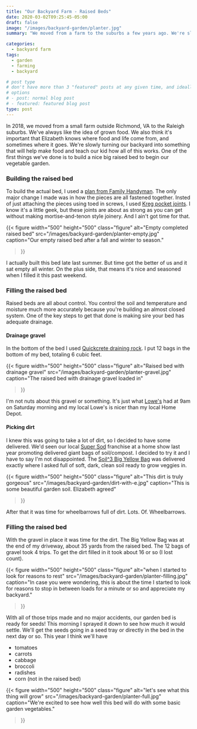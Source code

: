 ```yaml
---
title: "Our Backyard Farm - Raised Beds"
date: 2020-03-02T09:25:45-05:00
draft: false
image: "/images/backyard-garden/planter.jpg"
summary: "We moved from a farm to the suburbs a few years ago. We're slowly turning our backyard into something that will help make yummy food and teach our kid how all of this works. One of the first things we've done is to build a nice big raised bed to start our vegetable garden."

categories: 
  - backyard farm
tags:
  - garden
  - farming
  - backyard

# post type
# don't have more than 3 "featured" posts at any given time, and ideally keep 3 going for symmetry"
# options 
# - post: normal blog post
# - featured: featured blog post 
type: post
---
```


In 2018, we moved from a small farm outside Richmond, VA to the Raleigh suburbs. We've always like the idea of grown food. We also think it's important that Elizabeth knows where food and life come from, and sometimes where it goes. We're slowly turning our backyard into something that will help make food and teach our kid how all of this works. One of the first things we've done is to build a nice big raised bed to begin our vegetable garden.

### Building the raised bed

To build the actual bed, I used a [plan from Family Handyman](https://www.familyhandyman.com/garden-structures/how-to-build-raised-garden-beds/). The only major change I made was in how the pieces are all fastened together. Insted of just attaching the pieces using toed in screws, I used [Kreg pocket joints](https://www.kregtool.com/about-us/news/kreg-tool-tips-joining/how-a-pocket-hole-joint-works.aspx). I know it's a little geek, but these joints are about as strong as you can get without making mortise-and-tenon style joinery. And I ain't got time for that.

{{< figure 
width="500" height="500"
class="figure"
alt="Empty completed raised bed"
src="/images/backyard-garden/planter-empty.jpg"
caption="Our empty raised bed after a fall and winter to season."
>}}

I actually built this bed late last summer. But time got the better of us and it sat empty all winter. On the plus side, that means it's nice and seasoned when I filled it this past weekend.

### Filling the raised bed

Raised beds are all about control. You control the soil and temperature and moisture much more accurately because you're building an almost closed system. One of the key steps to get that done is making sire your bed has adequate drainage. 

#### Drainage gravel

In the bottom of the bed I used [Quickcrete draining rock](https://www.lowes.com/pd/EARTHESSENTIALS-BY-QUIKRETE-0-5-cu-ft/50425824?cm_mmc=shp-_-c-_-prd-_-lwn-_-google-_-lia-_-179-_-mulchandstone-_-50425824-_-0&store_code=677&placeholder=null&gclid=CjwKCAiA-vLyBRBWEiwAzOkGVAx9cZBmv2QUsY6uJwNRNjL5TG3MljHs55HBNCQ2r1GPrgSOrriTJxoCsPUQAvD_BwE&gclsrc=aw.ds). I put 12 bags in the bottom of my bed, totaling 6 cubic feet. 

{{< figure 
width="500" height="500"
class="figure"
alt="Raised bed with drainage gravel"
src="/images/backyard-garden/planter-gravel.jpg"
caption="The raised bed with drainage gravel loaded in"
>}}

I'm not nuts about this gravel or something. It's just what [Lowe's](https://www.lowes.com) had at 9am on Saturday morning and my local Lowe's is nicer than my local Home Depot.

#### Picking dirt

I knew this was going to take a lot of dirt, so I decided to have some delivered. We'd seen our local [Super Sod](https://www.supersod.com/) franchise at a home show last year promoting delivered giant bags of soil/compost. I decided to try it and I have to say I'm not disappointed. The [Soil^3 Big Yellow Bag](https://soil3.com/) was delivered exactly where I asked full of soft, dark, clean soil ready to grow veggies in.

{{< figure 
width="500" height="500"
class="figure"
alt="This dirt is truly gorgeous"
src="/images/backyard-garden/dirt-with-e.jpg"
caption="This is some beautiful garden soil. Elizabeth agreed"
>}}

After that it was time for wheelbarrows full of dirt. Lots. Of. Wheelbarrows.

### Filling the raised bed

With the gravel in place it was time for the dirt. The Big Yellow Bag was at the end of my driveway, about 35 yards from the raised bed. The 12 bags of gravel took 4 trips. To get the dirt filled in it took about 16 or so (I lost count). 

{{< figure 
width="500" height="500"
class="figure"
alt="when I started to look for reasons to rest"
src="/images/backyard-garden/planter-filling.jpg"
caption="In case you were wondering, this is about the time I started to look for reasons to stop in between loads for a minute or so and appreciate my backyard."
>}}

With all of those trips made and no major accidents, our garden bed is ready for seeds! This morning I sprayed it down to see how much it would settle. We'll get the seeds going in a seed tray or directly in the bed in the next day or so. This year I think we'll have 

* tomatoes
* carrots
* cabbage
* broccoli
* radishes
* corn (not in the raised bed)

{{< figure 
width="500" height="500"
class="figure"
alt="let's see what this thing will grow"
src="/images/backyard-garden/planter-full.jpg"
caption="We're excited to see how well this bed will do with some basic garden vegetables."
>}}
